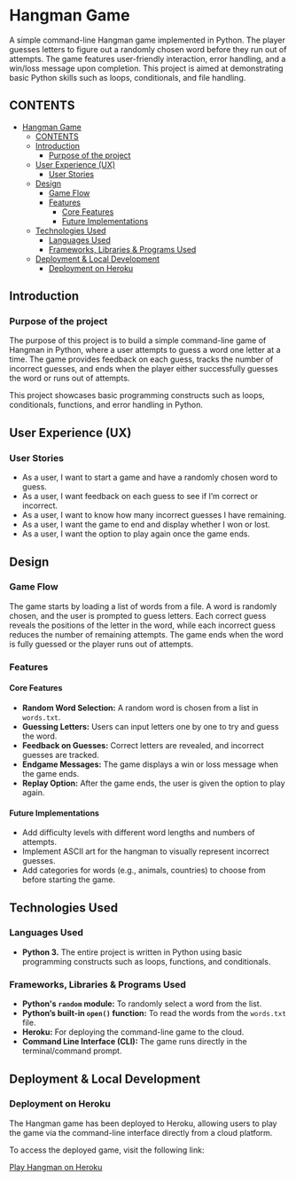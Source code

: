 # Hangman Game

A simple command-line Hangman game implemented in Python. The player guesses letters to figure out a randomly chosen word before they run out of attempts. The game features user-friendly interaction, error handling, and a win/loss message upon completion. This project is aimed at demonstrating basic Python skills such as loops, conditionals, and file handling.

## CONTENTS

- [Hangman Game](#hangman-game)
  - [CONTENTS](#contents)
  - [Introduction](#introduction)
    - [Purpose of the project](#purpose-of-the-project)
  - [User Experience (UX)](#user-experience-ux)
    - [User Stories](#user-stories)
  - [Design](#design)
    - [Game Flow](#game-flow)
    - [Features](#features)
      - [Core Features](#core-features)
      - [Future Implementations](#future-implementations)
  - [Technologies Used](#technologies-used)
    - [Languages Used](#languages-used)
    - [Frameworks, Libraries \& Programs Used](#frameworks-libraries--programs-used)
  - [Deployment \& Local Development](#deployment--local-development)
    - [Deployment on Heroku](#deployment-on-heroku)

## Introduction

### Purpose of the project

The purpose of this project is to build a simple command-line game of Hangman in Python, where a user attempts to guess a word one letter at a time. The game provides feedback on each guess, tracks the number of incorrect guesses, and ends when the player either successfully guesses the word or runs out of attempts.

This project showcases basic programming constructs such as loops, conditionals, functions, and error handling in Python.

## User Experience (UX)

### User Stories

- As a user, I want to start a game and have a randomly chosen word to guess.
- As a user, I want feedback on each guess to see if I’m correct or incorrect.
- As a user, I want to know how many incorrect guesses I have remaining.
- As a user, I want the game to end and display whether I won or lost.
- As a user, I want the option to play again once the game ends.

## Design

### Game Flow

The game starts by loading a list of words from a file. A word is randomly chosen, and the user is prompted to guess letters. Each correct guess reveals the positions of the letter in the word, while each incorrect guess reduces the number of remaining attempts. The game ends when the word is fully guessed or the player runs out of attempts.

### Features

#### Core Features

- **Random Word Selection:** A random word is chosen from a list in `words.txt`.
- **Guessing Letters:** Users can input letters one by one to try and guess the word.
- **Feedback on Guesses:** Correct letters are revealed, and incorrect guesses are tracked.
- **Endgame Messages:** The game displays a win or loss message when the game ends.
- **Replay Option:** After the game ends, the user is given the option to play again.

#### Future Implementations

- Add difficulty levels with different word lengths and numbers of attempts.
- Implement ASCII art for the hangman to visually represent incorrect guesses.
- Add categories for words (e.g., animals, countries) to choose from before starting the game.

## Technologies Used

### Languages Used

- **Python 3.** The entire project is written in Python using basic programming constructs such as loops, functions, and conditionals.

### Frameworks, Libraries & Programs Used

- **Python's `random` module:** To randomly select a word from the list.
- **Python’s built-in `open()` function:** To read the words from the `words.txt` file.
- **Heroku:** For deploying the command-line game to the cloud.
- **Command Line Interface (CLI):** The game runs directly in the terminal/command prompt.

## Deployment & Local Development

### Deployment on Heroku

The Hangman game has been deployed to Heroku, allowing users to play the game via the command-line interface directly from a cloud platform.

To access the deployed game, visit the following link:

[Play Hangman on Heroku](https://hangman-pgz-54aa0040764b.herokuapp.com/)